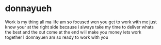 # donnayueh
Work is my thing all ma life am so focused wen you get to work with me just know your at the right side because i always take my time to deliver whats the best and the out come at the end will make you money lets work together I donnayuen am so ready to work with you

